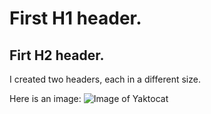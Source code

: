 # First H1 header.
## Firt H2 header.

I created two headers, each in a different size.

Here is an image:
![Image of Yaktocat](https://octodex.github.com/images/yaktocat.png)

